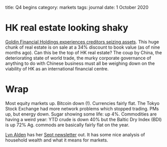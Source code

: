 title: Q4 begins
category: markets
tags: journal
date: 1 October 2020

# HK real estate looking shaky

[Goldin Financial Holdings experiences creditors seizing assets](https://www.mingtiandi.com/real-estate/finance-real-estate/goldin-headquarters-put-on-market/).
This huge chunk of real estate is on sale at a 34% discount to book value (as of nine months ago).
Can this be the top of HK real estate?
The coup by China, the deteriorating state of world trade, the murky corporate governance of anything to do with Chinese business must all be weighing down on the viability of HK as an international financial centre.

# Wrap

Most equity markets up. Bitcoin down (!).
Currencies fairly flat.
The Tokyo Stock Exchange had more network problems which stopped trading.
PMs up, but energy down.
Sugar showing some life: up 4%.
Commodities are having a weird year: YTD crude is down 40% but the Baltic Dry Index (BDI) is up 72%
Ag. commods are basically fairly flat on the year.

[Lyn Alden](https://www.lynalden.com/) has her [Sept newsletter](https://www.lynalden.com/september-2020-newsletter/) out.
It has some nice analysis of household wealth and what it means for markets.
